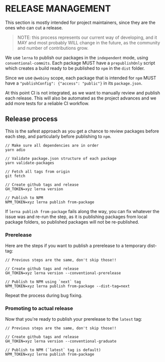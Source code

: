 
# RELEASE MANAGEMENT

This section is mostly intended for project maintainers, since they are the ones who can cut a release.

> NOTE: this process represents our current way of developing, and it MAY and most probably WILL change in the future, as the community and number of contributions grow.

We use `lerna` to publish our packages in the `independent` mode, using `conventional-commits`.
Each package MUST have a `prepublishOnly` script which creates a build ready to be published to `npm` in the `dist` folder.

Since we use `@webiny` scope, each package that is intended for `npm` MUST have a `"publishConfig": {"access": "public"}` in its `package.json`.

At this point CI is not integrated, as we want to manually review and publish each release. This will also be automated as the project advances and we add more tests for a reliable CI workflow.

## Release process

This is the safest approach as you get a chance to review packages before each step, and particularly before publishing to `npm`.

```
// Make sure all dependencies are in order
yarn adio

// Validate package.json structure of each package
yarn validate-packages

// Fetch all tags from origin
git fetch

// Create github tags and release
GH_TOKEN=xyz lerna version

// Publish to NPM
NPM_TOKEN=xyz lerna publish from-package
```

If `lerna publish from-package` fails along the way, you can fix whatever the issue was and re-run the step, as it is publishing packages from local package folders, so published packages will not be re-published.

### Prerelease

Here are the steps if you want to publish a prerelease to a temporary dist-tag:

```
// Previous steps are the same, don't skip those!!

// Create github tags and release
GH_TOKEN=xyz lerna version --conventional-prerelease

// Publish to NPM using `next` tag
NPM_TOKEN=xyz lerna publish from-package --dist-tag=next
```

Repeat the process during bug fixing.

### Promoting to actual release

Now that you're ready to publish your prerelease to the `latest` tag:

```
// Previous steps are the same, don't skip those!!

// Create github tags and release
GH_TOKEN=xyz lerna version --conventional-graduate

// Publish to NPM (`latest` tag is default)
NPM_TOKEN=xyz lerna publish from-package
```
